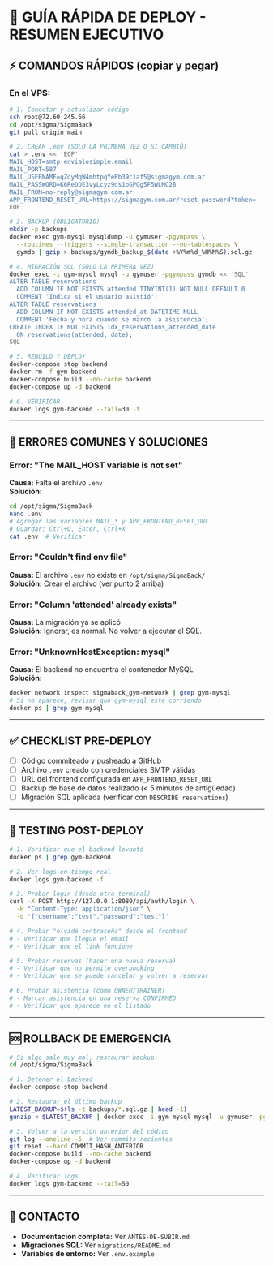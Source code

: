 # 🚀 GUÍA RÁPIDA DE DEPLOY - RESUMEN EJECUTIVO

## ⚡ COMANDOS RÁPIDOS (copiar y pegar)

### En el VPS:
```bash
# 1. Conectar y actualizar código
ssh root@72.60.245.66
cd /opt/sigma/SigmaBack
git pull origin main

# 2. CREAR .env (SOLO LA PRIMERA VEZ O SI CAMBIÓ)
cat > .env << 'EOF'
MAIL_HOST=smtp.envialosimple.email
MAIL_PORT=587
MAIL_USERNAME=qZqyMqW4mhtpqYePb39c1af5@sigmagym.com.ar
MAIL_PASSWORD=K6ReDDE3vyLcyz9ds1bGPGg5F5WLMC28
MAIL_FROM=no-reply@sigmagym.com.ar
APP_FRONTEND_RESET_URL=https://sigmagym.com.ar/reset-password?token=
EOF

# 3. BACKUP (OBLIGATORIO)
mkdir -p backups
docker exec gym-mysql mysqldump -u gymuser -pgympass \
  --routines --triggers --single-transaction --no-tablespaces \
  gymdb | gzip > backups/gymdb_backup_$(date +%Y%m%d_%H%M%S).sql.gz

# 4. MIGRACIÓN SQL (SOLO LA PRIMERA VEZ)
docker exec -i gym-mysql mysql -u gymuser -pgympass gymdb << 'SQL'
ALTER TABLE reservations 
  ADD COLUMN IF NOT EXISTS attended TINYINT(1) NOT NULL DEFAULT 0 
  COMMENT 'Indica si el usuario asistió';
ALTER TABLE reservations 
  ADD COLUMN IF NOT EXISTS attended_at DATETIME NULL 
  COMMENT 'Fecha y hora cuando se marcó la asistencia';
CREATE INDEX IF NOT EXISTS idx_reservations_attended_date 
  ON reservations(attended, date);
SQL

# 5. REBUILD Y DEPLOY
docker-compose stop backend
docker rm -f gym-backend
docker-compose build --no-cache backend
docker-compose up -d backend

# 6. VERIFICAR
docker logs gym-backend --tail=30 -f
```

---

## 🔴 ERRORES COMUNES Y SOLUCIONES

### Error: "The MAIL_HOST variable is not set"
**Causa:** Falta el archivo `.env`  
**Solución:**
```bash
cd /opt/sigma/SigmaBack
nano .env
# Agregar las variables MAIL_* y APP_FRONTEND_RESET_URL
# Guardar: Ctrl+O, Enter, Ctrl+X
cat .env  # Verificar
```

### Error: "Couldn't find env file"
**Causa:** El archivo `.env` no existe en `/opt/sigma/SigmaBack/`  
**Solución:** Crear el archivo (ver punto 2 arriba)

### Error: "Column 'attended' already exists"
**Causa:** La migración ya se aplicó  
**Solución:** Ignorar, es normal. No volver a ejecutar el SQL.

### Error: "UnknownHostException: mysql"
**Causa:** El backend no encuentra el contenedor MySQL  
**Solución:**
```bash
docker network inspect sigmaback_gym-network | grep gym-mysql
# Si no aparece, revisar que gym-mysql esté corriendo
docker ps | grep gym-mysql
```

---

## ✅ CHECKLIST PRE-DEPLOY

- [ ] Código commiteado y pusheado a GitHub
- [ ] Archivo `.env` creado con credenciales SMTP válidas
- [ ] URL del frontend configurada en `APP_FRONTEND_RESET_URL`
- [ ] Backup de base de datos realizado (< 5 minutos de antigüedad)
- [ ] Migración SQL aplicada (verificar con `DESCRIBE reservations`)

---

## 🧪 TESTING POST-DEPLOY

```bash
# 1. Verificar que el backend levantó
docker ps | grep gym-backend

# 2. Ver logs en tiempo real
docker logs gym-backend -f

# 3. Probar login (desde otra terminal)
curl -X POST http://127.0.0.1:8080/api/auth/login \
  -H "Content-Type: application/json" \
  -d '{"username":"test","password":"test"}'

# 4. Probar "olvidé contraseña" desde el frontend
# - Verificar que llegue el email
# - Verificar que el link funcione

# 5. Probar reservas (hacer una nueva reserva)
# - Verificar que no permite overbooking
# - Verificar que se puede cancelar y volver a reservar

# 6. Probar asistencia (como OWNER/TRAINER)
# - Marcar asistencia en una reserva CONFIRMED
# - Verificar que aparece en el listado
```

---

## 🆘 ROLLBACK DE EMERGENCIA

```bash
# Si algo sale muy mal, restaurar backup:
cd /opt/sigma/SigmaBack

# 1. Detener el backend
docker-compose stop backend

# 2. Restaurar el último backup
LATEST_BACKUP=$(ls -t backups/*.sql.gz | head -1)
gunzip < $LATEST_BACKUP | docker exec -i gym-mysql mysql -u gymuser -pgympass gymdb

# 3. Volver a la versión anterior del código
git log --oneline -5  # Ver commits recientes
git reset --hard COMMIT_HASH_ANTERIOR
docker-compose build --no-cache backend
docker-compose up -d backend

# 4. Verificar logs
docker logs gym-backend --tail=50
```

---

## 📧 CONTACTO

- **Documentación completa:** Ver `ANTES-DE-SUBIR.md`
- **Migraciones SQL:** Ver `migrations/README.md`
- **Variables de entorno:** Ver `.env.example`
